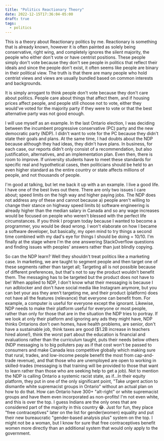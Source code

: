```yaml
---
title: "Politics Reactionary Theory"
date: 2022-12-15T17:36:04-05:00
draft: true
tags:
  - politics
---
```


This is a theory about Reactionary politics by me. Reactionary is something that is already known, however it is often painted as solely being conservative, right wing, and completely ignores the silent majority, the people who either don't vote or have centrist positions. These people simply don't vote because they don't see people in politics that reflect their ideals and since the people don't exist, it often seems like people are binary in their political view. The truth is that there are many people who hold centrist views and views are usually bundled based on common interests and backgrounds.

It is simply arrogant to think people don't vote because they don't care about politics. People care about things that affect them, and if housing prices affect people, and people still choose not to vote, either they would've voted for the majority party if they were to vote or that the best alternative party was not good enough.

I will use myself as an example. In the last Ontario election, I was deciding between the incumbent progressive conservative (PC) party and the new democratic party (NDP). I didn't want to vote for the PC because they didn't state their goals and plans. At the same time, I had doubts about the NDP because although they had ideas, they didn't have plans. In business, for each case, our reports didn't only consist of a recommendation, but also justification, alternatives, and an implementation plan. Even then, there is room to improve. If university students have to meet these standards for specific real and hypothetical cases, then politicians should be held to an even higher standard as the entire country or state affects millions of people, and not thousands of people.

I'm good at talking, but let me back it up with a an example. I live a good life. I have one of the best lives out there. There are only two issues I care about; speed limits on the high way and higher paying jobs. The NDP does not address any of these and cannot because a) people aren't willing to change their stance on highway speed limits b) software engineering is already higher than the median salary in Canada and so any wage increases would be focused on people who weren't blessed with the perfect life circumstances. If you think I program today because I wanted to become a programmer, you would be dead wrong. I won't elaborate on how I became a software developer, but basically, my open mind to try things a second time combined with my dad's eye for things I should be doing = 10/10. I'm finally at the stage where I'm the one answering StackOverflow questions and finding issues with peoples' answers rather than just blindly copying.

So can the NDP learn? Well they shouldn't treat politics like a marketing case. In marketing, we are taught to segment people and then target one of these segments rather than target all; Targeting all is not possible because of different preferences, but that's not to say the product wouldn't benefit them. The messaging has to be targeted but the product does not have to be! When applied to NDP, I don't know what their messaging is because I run adblocker and don't have social media like Instagram anymore, but you can bet your ass they aren't targeting me, and their product (platform) does not have all the features (relevance) that everyone can benefit from. For example, a computer is useful for everyone except the ignorant. Likewise, NDP needs to make their platform useful for everyone or most people, rather than only for those that are in the situation the NDP tries to portray. If we look at only their platform and ignoring any ads they might have, NDP thinks Ontarions don't own homes, have health problems, are senior, don't have a sustainable job, think taxes are good ($1.2B increase in teachers hired alone!), think the worst part about the education is financial and evaluations rather than the curriculum taught, puts their needs below others (NDP messaging is to big polluters pay as if that cost won't be passed to consumers and make Canada less competitive globally which making sure that rural, trades, and low-income people benefit the most from cap-and-trade revenue), and that those who are unemployed are open to working in skilled-trades (messaging is that training will be provided to those that want to learn rather than those who are seeking help to get a job). Not to mention the NDP is calling Ontario a systemic racist state, as if...In their equity platform, they put in one of the only significant point, "Take urgent action to dismantle white supremacist groups in Ontario" without an actual plan on how to do that. How can Ontario have 300+ "alt-right" or white supremacist groups and have them even incorporated as non-profits! I'm not even white, and this is over the top. I guess Indians are the only ones that are considered part of the majority in this country 😂. Just for fun, they place "free contraceptives" later on the list for gender(women) equality and put their new bureaucratic "gender-based analysis plus" system on the top. I might not be a woman, but I know for sure that free contraceptives benefit women more directly than an additional system that would only apply to the government.
